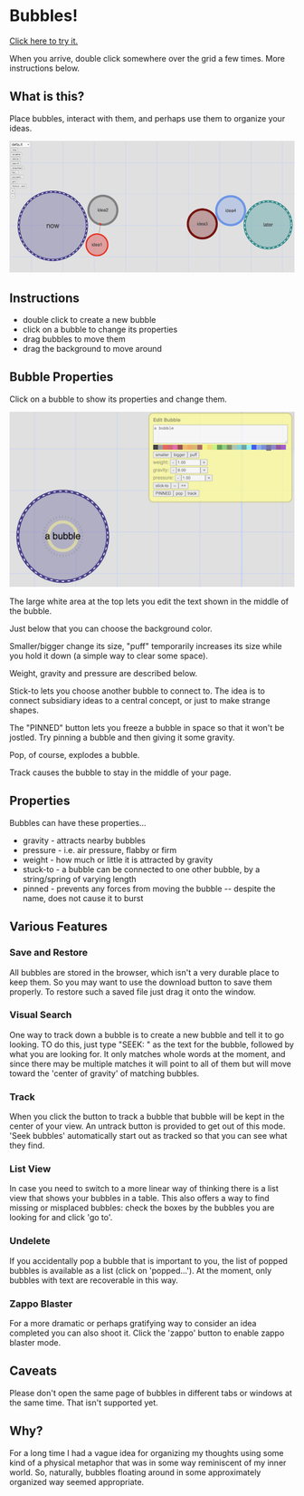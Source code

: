# Bubbles!

[Click here to try it.](web/bubbles.html)

When you arrive, double click somewhere over the grid a few times.  More instructions below.

## What is this?

Place bubbles, interact with them, and perhaps use them to organize your ideas.

![Bubbles: ideas](bubbles1.png)

## Instructions

* double click to create a new bubble
* click on a bubble to change its properties
* drag bubbles to move them
* drag the background to move around

## Bubble Properties

Click on a bubble to show its properties and change them.

![Bubbles: ideas](bubbles2.png)

The large white area at the top lets you edit the text shown in the middle of the bubble.

Just below that you can choose the background color.

Smaller/bigger change its size, "puff" temporarily increases its size while you hold it down
(a simple way to clear some space).

Weight, gravity and pressure are described below.

Stick-to lets you choose another bubble to connect to.  The idea is to connect subsidiary ideas
to a central concept, or just to make strange shapes.

The "PINNED" button lets you freeze a bubble in space so that it won't be jostled.  Try pinning
a bubble and then giving it some gravity.

Pop, of course, explodes a bubble.

Track causes the bubble to stay in the middle of your page.

## Properties

Bubbles can have these properties...

* gravity - attracts nearby bubbles
* pressure - i.e. air pressure, flabby or firm
* weight - how much or little it is attracted by gravity
* stuck-to - a bubble can be connected to one other bubble, by a string/spring of varying
  length
* pinned - prevents any forces from moving the bubble -- despite the name, does not
  cause it to burst

## Various Features

### Save and Restore

All bubbles are stored in the browser, which isn't a very durable place to keep them.  So
you may want to use the download button to save them properly.  To restore such a saved
file just drag it onto the window.

### Visual Search

One way to track down a bubble is to create a new bubble and tell it to go looking.
TO do this, just type "SEEK: " as the text for the bubble, followed by what you are
looking for.  It only matches whole words at the moment, and since there may be multiple
matches it will point to all of them but will move toward the 'center of gravity' of
matching bubbles.

### Track

When you click the button to track a bubble that bubble will be kept in the center of your 
view.  An untrack button is provided to get out of this mode.  'Seek bubbles' automatically
start out as tracked so that you can see what they find.

### List View

In case you need to switch to a more linear way of thinking there is a list view that
shows your bubbles in a table.  This also offers a way to find missing or misplaced
bubbles: check the boxes by the bubbles you are looking for and click 'go to'.

### Undelete

If you accidentally pop a bubble that is important to you, the list of popped bubbles is
available as a list (click on 'popped...').  At the moment, only bubbles with text are
recoverable in this way.

### Zappo Blaster

For a more dramatic or perhaps gratifying way to consider an idea completed you can also shoot
it.  Click the 'zappo' button to enable zappo blaster mode.

## Caveats

Please don't open the same page of bubbles in different tabs or windows at the same time.  That
isn't supported yet.

## Why?

For a long time I had a vague idea for organizing my thoughts using some kind of a physical
metaphor that was in some way reminiscent of my inner world.  So, naturally, bubbles floating
around in some approximately organized way seemed appropriate.

